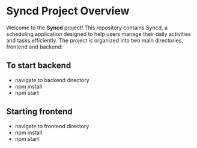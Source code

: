 # Syncd Project Overview

Welcome to the **Syncd** project! This repository contains Syncd, a scheduling application designed to help users manage their daily activities and tasks efficiently. The project is organized into two main directories, frontend and backend:

## To start backend
- navigate to backend directory
- npm install
- npm start

## Starting frontend
- navigate to frontend directory
- npm install
- npm start

